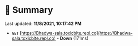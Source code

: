 # 📖 Summary
Last updated: **11/8/2021, 10:17:42 PM**

- `GET` [https://Bhadwa-sala.toxicblte.repl.co](https://Bhadwa-sala.toxicblte.repl.co) - **Down** (171ms)
